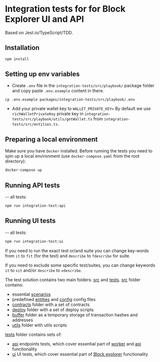 # Integration tests for for Block Explorer UI and API

Based on Jest.io/TypeScript/TDD.

## Installation

```bash
npm install
```

## Setting up env variables

- Create `.env` file in the `integration-tests/src/playbook/` package folder and copy paste `.env.example` content in there.
```
cp .env.example packages/integration-tests/src/playbook/.env
```

- Add your private wallet key to `WALLET_PRIVATE_KEY=` By default we use `richWalletPrivateKey` private key in `integration-tests/src/playbook/utils/getWallet.ts` from `integration-tests/src/entities.ts`. 

## Preparing a local environment

Make sure you have `Docker` installed. Before running the tests you need to spin up a local environment (use `docker-compose.yaml` from the root directory):
```bash
docker-compose up
```

## Running API tests
--
all tests:

```bash
npm run integration-test:api 
```
## Running UI tests
--
all tests:

```bash
npm run integration-test:ui 
```

If you need to run the exact test or/and suite you can change 
key-words from `it` to `fit` (for the test) and `describe` to `fdescribe` for suite.

If you need to exclude some specific test/suites, you can change keywords `it` to `xit` and/or
`describe` to `xdescribe`.

The test solution contains two main folders: [src](./src) and [tests](./tests).
[src](./src) folder contains: 
- essential [scenarios](./src/playbook/scenarios/)
- predefined [entities](./src/entities.ts) and [config](./src/config.ts) config files
- [contracts](./src/playbook/contracts/) folder with a set of contracts
- [deploy](./src/playbook/deploy/) folder with a set of deploy scripts
- [buffer](./src/playbook/buffer/) folder as a temporary storage of transaction hashes and addresses 
- [utils](./src/playbook/utils/) folder with utils scripts

[tests](./tests) folder contains sets of:
- [api](./tests/api/) endpoints tests, which cover essential part of [worker](../packages/worker/) and [api](../packages/api/) functionality
- [ui](./tests/ui/) UI tests, which cover essential part of [Block explorer](../packages/app/) functionality
